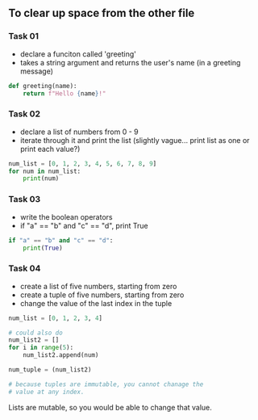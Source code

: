 ## To clear up space from the other file

### Task 01
- declare a funciton called 'greeting'
- takes a string argument and returns the user's name (in a greeting message)
```py
def greeting(name):
    return f"Hello {name}!"
```

### Task 02
- declare a list of numbers from 0 - 9
- iterate through it and print the list (slightly vague... print list as one or print each value?)
```py
num_list = [0, 1, 2, 3, 4, 5, 6, 7, 8, 9]
for num in num_list:
    print(num)
```

### Task 03
- write the boolean operators
- if "a" == "b" and "c" == "d", print True
```py
if "a" == "b" and "c" == "d":
    print(True)
```

### Task 04
- create a list of five numbers, starting from zero
- create a tuple of five numbers, starting from zero
- change the value of the last index in the tuple
```py
num_list = [0, 1, 2, 3, 4]

# could also do
num_list2 = []
for i in range(5):
    num_list2.append(num) 

num_tuple = (num_list2)

# because tuples are immutable, you cannot chanage the
# value at any index.
```
Lists are mutable, so you would be able to change that value.